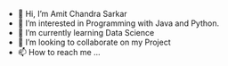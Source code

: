 - 👋 Hi, I’m Amit Chandra Sarkar
- 👀 I’m interested in Programming with Java and Python.
- 🌱 I’m currently learning Data Science
- 💞️ I’m looking to collaborate on my Project
- 📫 How to reach me ...

<!---
amit39766/amit39766 is a ✨ special ✨ repository because its `README.md` (this file) appears on your GitHub profile.
You can click the Preview link to take a look at your changes.
--->
